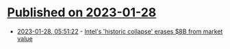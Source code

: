 # [Published on 2023-01-28](index.md)

* [2023-01-28, 05:51:22](https://news.ycombinator.com/item?id=34555542) - [Intel's 'historic collapse' erases $8B from market value](https://www.reuters.com/technology/intels-historic-collapse-sparks-selloff-chip-stocks-2023-01-27/)
